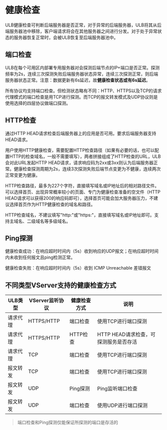 # 健康检查

ULB健康检查可判断后端服务器是否正常，对于异常的后端服务器，ULB将其从后端服务器池中移除，客户端请求将会在其他服务器之间进行分发。对于处于异常状态的服务器恢复正常时，会被ULB恢复至后端服务器池中。

## 端口检查
ULB在每个可用区内部署专用服务器对会探测后端节点的IP+端口是否正常。探测频率为2s，连续三次探测失败后端服务器状态异常，连续三次探测正常，则后端服务器状态正常。注意：数据更新有6s延迟，故**健康检查状态或有6s延迟**。

所有协议均支持端口检查。但检测状态略有不同：HTTP、HTTPS以及TCP的请求代理模式的端口检查是用TCP进行探测。而TCP的报文转发模式及UDP协议则是使用选择的四层协议做端口探测。


## HTTP检查
通过HTTP HEAD请求检查后端服务器上的应用是否可用。要求后端服务器支持HEAD请求。

用户使用HTTP健康检查，需要配置HTTP检查路径（如果有必要的话，也可以配置HTTP的检查域名，一般不需要填写），两者拼接组成了HTTP检查的URL，ULB会对此URL发起HTTP HEAD请求，请求响应码为2xx或3xx则认为后端服务器正常。健康检查探测周期为2s，连续3次探测失败后端节点变更为不健康，连续两次正常变更为健康。

HTTP检查路径，最多为227个字符，直接填写域名或IP地址后的相对路径文件。可以选择首页、出现异常概率较小的页面、专门为健康检查准备的空文件（HTTP HEAD请求可以获得200的响应码即可），选择首页可能会加大服务器压力，不建议选择首页作为HTTP健康检查的域名和路径。

HTTP检查域名，不建议填写"http:"或"https:"，直接填写域名或IP地址即可。支持主域名、二级域名等多级域名。

## Ping探测

健康检查成功：在响应超时时间内（5s）收到响应的UDP报文；在响应超时时间内未收到任何报文且ping检测正常。

健康检查失败：在响应超时时间内（5s）收到 ICMP Unreachable 差错报文


## 不同类型VServer支持的健康检查方式
|ULB类型|VServer监听协议|健康检查方式|说明|
|---|---|---|---|
|请求代理|HTTPS/HTTP|端口检查|使用TCP进行端口探测|
|请求代理|HTTPS/HTTP|HTTP检查|HTTP HEAD请求检查，可探测服务是否存活
|请求代理|TCP|端口检查|使用TCP进行端口探测|
|报文转发|TCP|端口检查|使用TCP进行端口探测|
|报文转发|UDP|Ping探测|Ping监听端口检查
|报文转发|UDP|端口检查|使用UDP进行端口探测|

> 端口检查和Ping探测仅能保证所探测的端口是存活的


